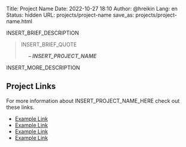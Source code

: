 Title: Project Name
Date: 2022-10-27 18:10
Author: @hreikin
Lang: en
Status: hidden
URL: projects/project-name
save_as: projects/project-name.html

INSERT_BRIEF_DESCRIPTION

> INSERT_BRIEF_QUOTE
>
> &nbsp;&nbsp;&nbsp;&nbsp; **<cite>&ndash; INSERT_PROJECT_NAME</cite>**

INSERT_MORE_DESCRIPTION

## Project Links

For more information about INSERT_PROJECT_NAME_HERE check out these links.

- [Example Link](https://example.com)
- [Example Link](https://example.com)
- [Example Link](https://example.com)
- [Example Link](https://example.com)